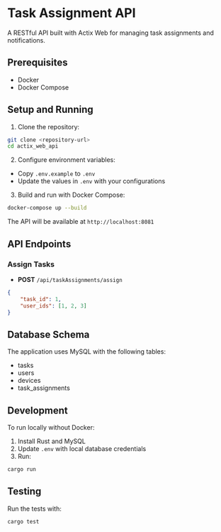 # Task Assignment API

A RESTful API built with Actix Web for managing task assignments and notifications.

## Prerequisites

- Docker
- Docker Compose

## Setup and Running

1. Clone the repository:
```bash
git clone <repository-url>
cd actix_web_api
```

2. Configure environment variables:
- Copy `.env.example` to `.env`
- Update the values in `.env` with your configurations

3. Build and run with Docker Compose:
```bash
docker-compose up --build
```

The API will be available at `http://localhost:8081`

## API Endpoints

### Assign Tasks
- **POST** `/api/taskAssignments/assign`
```json
{
    "task_id": 1,
    "user_ids": [1, 2, 3]
}
```

## Database Schema

The application uses MySQL with the following tables:
- tasks
- users
- devices
- task_assignments

## Development

To run locally without Docker:

1. Install Rust and MySQL
2. Update `.env` with local database credentials
3. Run:
```bash
cargo run
```

## Testing

Run the tests with:
```bash
cargo test
```

